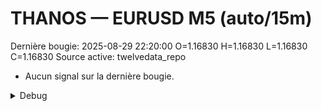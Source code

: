 # THANOS — EURUSD M5 (auto/15m)
Dernière bougie: 2025-08-29 22:20:00  O=1.16830  H=1.16830  L=1.16830  C=1.16830
Source active: twelvedata_repo

- Aucun signal sur la dernière bougie.

<details><summary>Debug</summary>

- TD_API_KEY manquant.

</details>